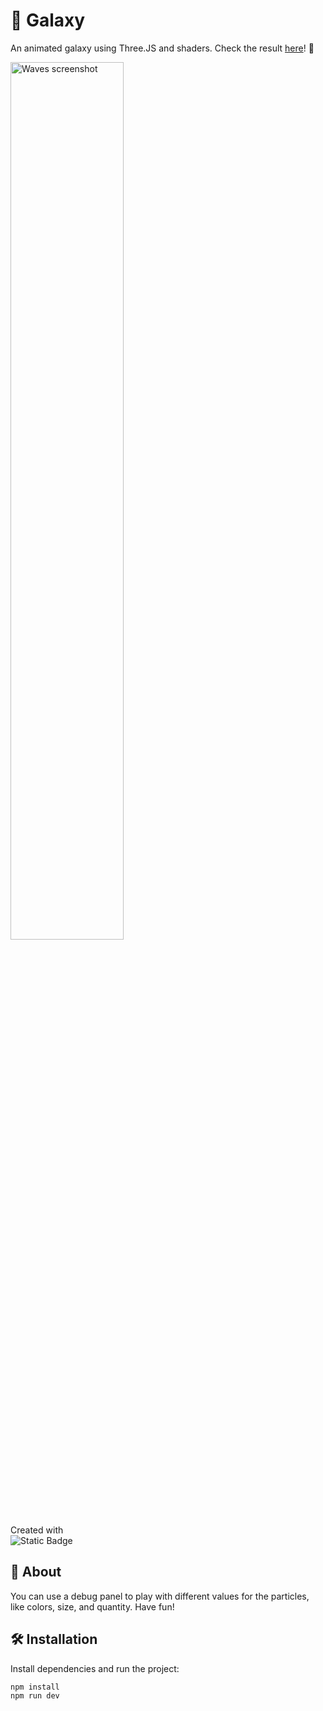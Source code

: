 
# 🌌 Galaxy 

An animated galaxy using Three.JS and shaders. Check the result [here](https://dcostilla-galaxy.vercel.app/)! 🚀


<p align='left' space>
<img alt="Waves screenshot"  width="60%" height="60%" src="https://github.com/costilladante/Galaxy/assets/31970491/1b6585d9-c685-4c9a-abda-f5f16ef22959">
<br>
Created with
<br>
<img alt="Static Badge" src="https://img.shields.io/badge/Three.JS-DDD?style=for-the-badge&logo=three.js&labelColor=333">
</p>

## 📖 About

You can use a debug panel to play with different values for the particles, like colors, size, and quantity. Have fun!

## 🛠️ Installation

Install dependencies and run the project:

```console
npm install
npm run dev
```
